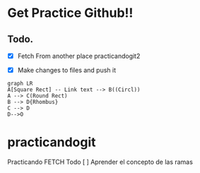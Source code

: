 
# Get Practice Github!!

## Todo.

- [x] Fetch From another place practicandogit2
- [x] Make changes to files and push it


```mermaid
graph LR
A[Square Rect] -- Link text --> B((Circl))
A --> C(Round Rect)
B --> D{Rhombus}
C --> D
D-->O
```
# practicandogit
Practicando FETCH
Todo
[ ] Aprender el concepto de las ramas
